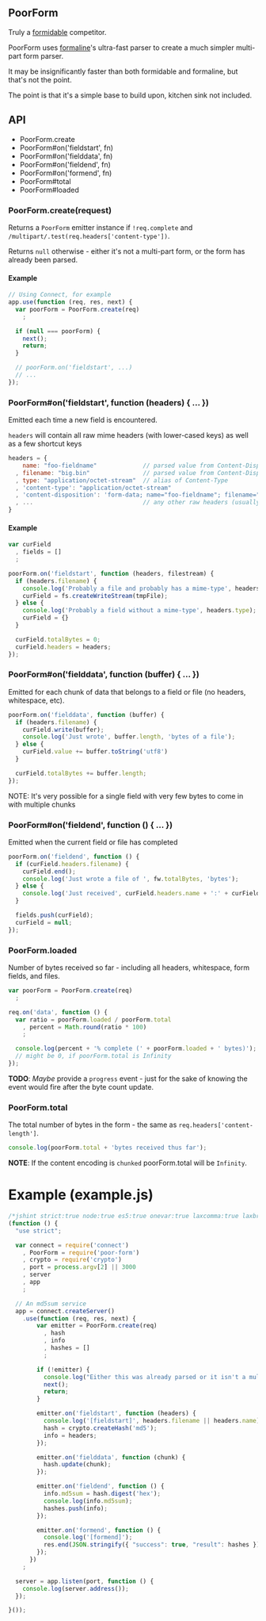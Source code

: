 ## PoorForm

Truly a [formidable](https://github.com/felixge/node-formidable) competitor.

PoorForm uses [formaline](https://github.com/rootslab/formaline)'s
ultra-fast parser to create a much simpler multi-part form parser.

It may be insignificantly faster than both formidable and formaline, but that's not the point.

The point is that it's a simple base to build upon, kitchen sink not included.

## API

  * PoorForm.create
  * PoorForm#on('fieldstart', fn)
  * PoorForm#on('fielddata', fn)
  * PoorForm#on('fieldend', fn)
  * PoorForm#on('formend', fn)
  * PoorForm#total
  * PoorForm#loaded

### PoorForm.create(request)

Returns a `PoorForm` emitter instance if `!req.complete` and `/multipart/.test(req.headers['content-type'])`.

Returns `null` otherwise - either it's not a multi-part form, or the form has already been parsed.

#### Example

```javascript
// Using Connect, for example
app.use(function (req, res, next) {
  var poorForm = PoorForm.create(req)
    ;

  if (null === poorForm) {
    next();
    return;
  }

  // poorForm.on('fieldstart', ...)
  // ...
});
```

### PoorForm#on('fieldstart', function (headers) { ... })

Emitted each time a new field is encountered.

`headers` will contain all raw mime headers (with lower-cased keys) as well as a few shortcut keys

```javascript
headers = {
    name: "foo-fieldname"             // parsed value from Content-Disposition
  , filename: "big.bin"               // parsed value from Content-Disposition
  , type: "application/octet-stream"  // alias of Content-Type
  , 'content-type': "application/octet-stream"
  , 'content-disposition': 'form-data; name="foo-fieldname"; filename="big.bin"'
  , ...                               // any other raw headers (usually none)
}
```

#### Example

```javascript
var curField
  , fields = []
  ;

poorForm.on('fieldstart', function (headers, filestream) {
  if (headers.filename) {
    console.log('Probably a file and probably has a mime-type', headers.type);
    curField = fs.createWriteStream(tmpFile);
  } else {
    console.log('Probably a field without a mime-type', headers.type);
    curField = {}
  }

  curField.totalBytes = 0;
  curField.headers = headers;
});
```

### PoorForm#on('fielddata', function (buffer) { ... })

Emitted for each chunk of data that belongs to a field or file (no headers, whitespace, etc).

```javascript
poorForm.on('fielddata', function (buffer) {
  if (headers.filename) {
    curField.write(buffer);
    console.log('Just wrote', buffer.length, 'bytes of a file');
  } else {
    curField.value += buffer.toString('utf8')
  }

  curField.totalBytes += buffer.length;
});
```

NOTE: It's very possible for a single field with very few bytes to come in with multiple chunks

### PoorForm#on('fieldend', function () { ... })

Emitted when the current field or file has completed

```javascript
poorForm.on('fieldend', function () {
  if (curField.headers.filename) {
    curField.end();
    console.log('Just wrote a file of ', fw.totalBytes, 'bytes');
  } else {
    console.log('Just received', curField.headers.name + ':' + curField.value);
  }

  fields.push(curField);
  curField = null;
});
```

### PoorForm.loaded

Number of bytes received so far - including all headers, whitespace, form fields, and files.

```javascript
var poorForm = PoorForm.create(req)
  ;

req.on('data', function () {
  var ratio = poorForm.loaded / poorForm.total
    , percent = Math.round(ratio * 100)
    ;

  console.log(percent + '% complete (' + poorForm.loaded + ' bytes)');
  // might be 0, if poorForm.total is Infinity
});
```

**TODO**: *Maybe* provide a `progress` event - just for the sake of knowing the event would fire after the byte count update.

### PoorForm.total

The total number of bytes in the form - the same as `req.headers['content-length']`.

```javascript
console.log(poorForm.total + 'bytes received thus far');
```

**NOTE**: If the content encoding is `chunked` poorForm.total will be `Infinity`.

Example (example.js)
===

```javascript
/*jshint strict:true node:true es5:true onevar:true laxcomma:true laxbreak:true eqeqeq:true immed:true latedef:true unused:true undef:true*/
(function () {
  "use strict";

  var connect = require('connect')
    , PoorForm = require('poor-form')
    , crypto = require('crypto')
    , port = process.argv[2] || 3000
    , server
    , app
    ;

  // An md5sum service
  app = connect.createServer()
    .use(function (req, res, next) {
        var emitter = PoorForm.create(req)
          , hash
          , info
          , hashes = []
          ;

        if (!emitter) {
          console.log("Either this was already parsed or it isn't a multi-part form");
          next();
          return;
        }

        emitter.on('fieldstart', function (headers) {
          console.log('[fieldstart]', headers.filename || headers.name);
          hash = crypto.createHash('md5');
          info = headers;
        });

        emitter.on('fielddata', function (chunk) {
          hash.update(chunk);
        });

        emitter.on('fieldend', function () {
          info.md5sum = hash.digest('hex');
          console.log(info.md5sum);
          hashes.push(info);
        });

        emitter.on('formend', function () {
          console.log('[formend]');
          res.end(JSON.stringify({ "success": true, "result": hashes }));
        });
      })
    ;

  server = app.listen(port, function () {
    console.log(server.address());
  });

}());
```
